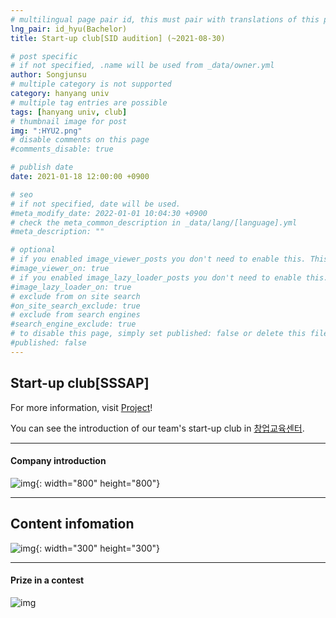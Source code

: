 ```yaml
---
# multilingual page pair id, this must pair with translations of this page. (This name must be unique)
lng_pair: id_hyu(Bachelor)
title: Start-up club[SID audition] (~2021-08-30)

# post specific
# if not specified, .name will be used from _data/owner.yml
author: Songjunsu
# multiple category is not supported
category: hanyang univ
# multiple tag entries are possible
tags: [hanyang univ, club]
# thumbnail image for post
img: ":HYU2.png"
# disable comments on this page
#comments_disable: true

# publish date
date: 2021-01-18 12:00:00 +0900

# seo
# if not specified, date will be used.
#meta_modify_date: 2022-01-01 10:04:30 +0900
# check the meta_common_description in _data/lang/[language].yml
#meta_description: ""

# optional
# if you enabled image_viewer_posts you don't need to enable this. This is only if image_viewer_posts = false
#image_viewer_on: true
# if you enabled image_lazy_loader_posts you don't need to enable this. This is only if image_lazy_loader_posts = false
#image_lazy_loader_on: true
# exclude from on site search
#on_site_search_exclude: true
# exclude from search engines
#search_engine_exclude: true
# to disable this page, simply set published: false or delete this file
#published: false
---
```

<!-- outline-start -->

## Start-up club[SSSAP]

For more information, visit [Project](https://junsusong98.github.io/tabs/projects.html#id_club)!

You can see the introduction of our team's start-up club in [창업교육센터](https://eec.hanyang.ac.kr/circles/clubView/124).

***

#### Company introduction
![img](:startup_club.png){: width="800" height="800"}

***

## Content infomation
![img](:SID.png){: width="300" height="300"}

***

#### Prize in a contest
![img](:startup_prime.png)

